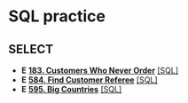 # SQL practice

## SELECT
* **E** [**183. Customers Who Never Order**](https://leetcode.com/problems/customers-who-never-order/) [[SQL]](https://github.com/Henry00000/Leetcode_practice/blob/main/Database%20Solution/0183.sql)
* **E** [**584. Find Customer Referee**](https://leetcode.com/problems/find-customer-referee/) [[SQL]](https://github.com/Henry00000/Leetcode_practice/blob/main/Database%20Solution/0584.sql)
* **E** [**595. Big Countries**](https://leetcode.com/problems/big-countries/) [[SQL]](https://github.com/Henry00000/Leetcode_practice/blob/main/Database%20Solution/0595.sql)
